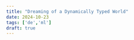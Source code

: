 ```yaml
---
title: "Dreaming of a Dynamically Typed World"
date: 2024-10-23
tags: ['de','ml']
draft: true
---
```

<!--stackedit_data:
eyJoaXN0b3J5IjpbLTkwMTk2ODE3Nl19
-->